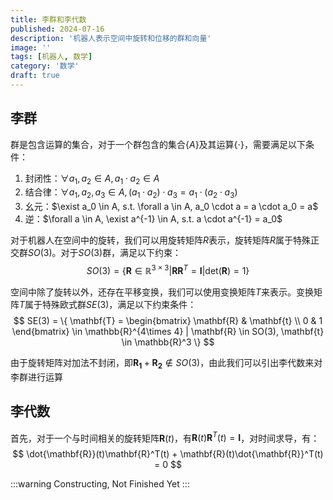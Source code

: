 ```yaml
---
title: 李群和李代数
published: 2024-07-16
description: '机器人表示空间中旋转和位移的群和向量'
image: ''
tags: [机器人, 数学]
category: '数学'
draft: true 
---
```


## 李群
群是包含运算的集合，对于一个群包含的集合{$A$}及其运算{$\cdot$}，需要满足以下条件：
1. 封闭性：$\forall a_1, a_2 \in A, a_1 \cdot a_2 \in A$
2. 结合律：$\forall a_1, a_2, a_3 \in A, (a_1 \cdot a_2) \cdot a_3 = a_1 \cdot (a_2 \cdot a_3)$
3. 幺元：$\exist a_0 \in A, s.t. \forall a \in A, a_0 \cdot a = a \cdot a_0 = a$
4. 逆：$\forall a \in A, \exist a^{-1} \in A, s.t. a \cdot a^{-1} = a_0$

对于机器人在空间中的旋转，我们可以用旋转矩阵$R$表示，旋转矩阵$R$属于特殊正交群$SO(3)$。对于$SO(3)$群，满足以下约束：
$$
SO(3) = \{\mathbf{R}\in\mathbb{R}^{3 \times 3} | \mathbf{R}\mathbf{R}^T = \mathbf{I} | \mathrm{det}(\mathbf{R}) = 1\}
$$

空间中除了旋转以外，还存在平移变换，我们可以使用变换矩阵$T$来表示。变换矩阵$T$属于特殊欧式群$SE(3)$，满足以下约束条件：
$$
SE(3) = \{ \mathbf{T} = \begin{bmatrix}
    \mathbf{R} & \mathbf{t} \\
    0 & 1
\end{bmatrix} \in \mathbb{R}^{4\times 4} | \mathbf{R} \in SO(3), \mathbf{t} \in \mathbb{R}^3 \}
$$

由于旋转矩阵对加法不封闭，即$\mathbf{R_1} + \mathbf{R_2} \notin SO(3)$，由此我们可以引出李代数来对李群进行运算

## 李代数
首先，对于一个与时间相关的旋转矩阵$\mathbf{R}(t)$，有$\mathbf{R}(t)\mathbf{R}^T(t) = \mathbf{I}$，对时间求导，有：
$$
\dot{\mathbf{R}}(t)\mathbf{R}^T(t) + \mathbf{R}(t)\dot{\mathbf{R}}^T(t) = 0
$$

:::warning
Constructing, Not Finished Yet
:::